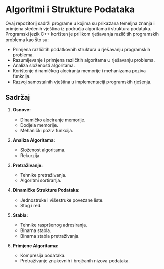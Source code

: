 # Algoritmi i Strukture Podataka

Ovaj repozitorij sadrži programe u kojima su prikazana temeljna znanja i primjena stečenih vještina iz područja algoritama i struktura podataka.
Programski jezik C++ korišten je prilikom rješavanja različitih programskih problema kao što su:

- Primjena različitih podatkovnih struktura u rješavanju programskih problema.
- Razumijevanje i primjena različitih algoritama u rješavanju problema.
- Analiza složenosti algoritama.
- Korištenje dinamičkog alociranja memorije i mehanizama poziva funkcija.
- Razvoj samostalnih vještina u implementaciji programskih rješenja.

## Sadržaj

1. **Osnove:**
    - Dinamičko alociranje memorije.
    - Dodjela memorije.
    - Mehanički poziv funkcija.

2. **Analiza Algoritama:**
    - Složenost algoritama.
    - Rekurzija.

3. **Pretraživanje:**
    - Tehnike pretraživanja.
    - Algoritmi sortiranja.

4. **Dinamičke Strukture Podataka:**
    - Jednostruke i višestruke povezane liste.
    - Stog i red.

5. **Stabla:**
    - Tehnike raspršenog adresiranja.
    - Binarna stabla.
    - Binarna stabla pretraživanja.

6. **Primjene Algoritama:**
    - Kompresija podataka.
    - Pretraživanje znakovnih i brojčanih nizova podataka.
